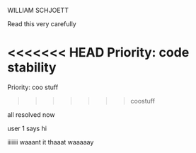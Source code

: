 WILLIAM SCHJOETT

Read this very carefully

<<<<<<< HEAD
Priority: code stability
=======
Priority: coo stuff
>>>>>>> coostuff

all resolved now

user 1 says hi

iiiiiii waaant it thaaat waaaaay
